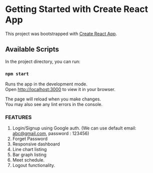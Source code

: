 # Getting Started with Create React App

This project was bootstrapped with [Create React App](https://github.com/facebook/create-react-app).

## Available Scripts

In the project directory, you can run:

### `npm start`

Runs the app in the development mode.\
Open [http://localhost:3000](http://localhost:3000) to view it in your browser.

The page will reload when you make changes.\
You may also see any lint errors in the console.

### FEATURES
1. Login/Signup using Google auth. (We can use default email: abc@gmail.com, password : 123456)
2. Forget Password
3. Responsive dashboard
4. Line chart listing
5. Bar graph listing
6. Meet schedule.
7. Logout functionality.
